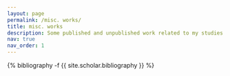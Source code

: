 ```yaml
---
layout: page
permalink: /misc. works/
title: misc. works
description: Some published and unpublished work related to my studies and research interests. Please kindly cite these work if you were to use them.
nav: true
nav_order: 1
---
```

<!-- _pages/publications.md -->
<div class="publications">

{% bibliography -f {{ site.scholar.bibliography }} %}

</div>
